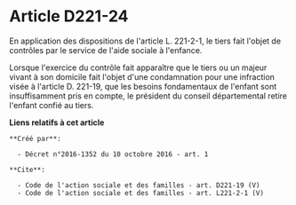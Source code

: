 # Article D221-24

En application des dispositions de l'article L. 221-2-1, le tiers fait l'objet de contrôles par le service de l'aide sociale
à l'enfance. 

Lorsque l'exercice du contrôle fait apparaître que le tiers ou un majeur vivant à son domicile fait l'objet d'une
condamnation pour une infraction visée à l'article D. 221-19, que les besoins fondamentaux de l'enfant sont insuffisamment
pris en compte, le président du conseil départemental retire l'enfant confié au tiers.

**Liens relatifs à cet article**

	**Créé par**:

	  - Décret n°2016-1352 du 10 octobre 2016 - art. 1

	**Cite**:

	  - Code de l'action sociale et des familles - art. D221-19 (V)
	  - Code de l'action sociale et des familles - art. L221-2-1 (V)
